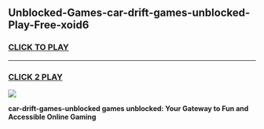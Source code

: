 
## Unblocked-Games-car-drift-games-unblocked-Play-Free-xoid6
<h3>
<a href="https://premium76.site?title=car-drift-games-unblocked&ref=20A">CLICK TO PLAY</a></h3>
<hr>

<h3>
<a href="https://premium76.site?title=car-drift-games-unblocked&ref=20A">CLICK 2 PLAY</a>
  
</h3>

<a href="https://premium76.site?title=car-drift-games-unblocked&ref=20A"><img src="https://clearcache.store/games.png"></a>


**car-drift-games-unblocked games unblocked: Your Gateway to Fun and Accessible Online Gaming**
